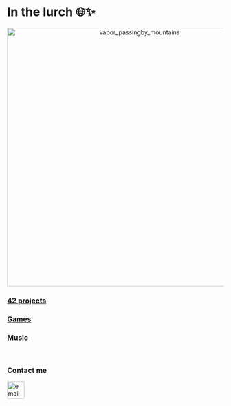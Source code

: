 <h1>In the lurch 🌐✨</h1>
<!-- <h2>About me</h2>
<p>I’m a developer with a 3-year background in C, C++, and web languages (JavaScript, TypeScript, CSS, React)</p>
<p>Since I like the creative/artistic tech side of things, I also love making <a href="https://someyear.itch.io/">videogames</a> and <a href="https://soundcloud.com/someyear">music.</a></p> -->

<div align="center">
  <img src="https://github.com/sidev86/sidev86/assets/84662823/044c264e-26ae-40a7-8d6d-e6cafddd678d" alt="vapor_passingby_mountains" width="600"/>
</div>


<!-- <br><div align="center"><br>
<img src="https://badge.mediaplus.ma/starryblue/sibrahim?1337Badge=off&UM6P=off" alt="sibrahim's 42 stats" />
<br><br><br><br>
![Top Langs](https://github-readme-stats.vercel.app/api/top-langs/?username=sidev86&langs_count=8&theme=dracula)
</div>
<br><br> -->


<h3 align="left"><a href="https://github.com/sidev86/42projects">42 projects</a></h3>
<h3 align="left"> <a href="https://someyear.itch.io/">Games</a></h3> 
<h3 align="left"> <a href="https://soundcloud.com/someyear">Music</a></h3>
<!-- <h3 align="left"><a href="https://portfolio-website-eight-xi-64.vercel.app">Portfolio Website (WIP)</a></h3> -->
<!--!<h3 align="left"><a href="https://sidev86.github.io/html-mywebsite">Website</a></h3> -->


<br>
<h3 align="left">Contact me</h3>
<p align="left">


<a href="mailto:samir.ibrahim@outlook.it">
  <img src="https://img.icons8.com/ios-filled/50/377cf6/new-post.png" alt="email icon" height="40" width="40"/>
</a>

